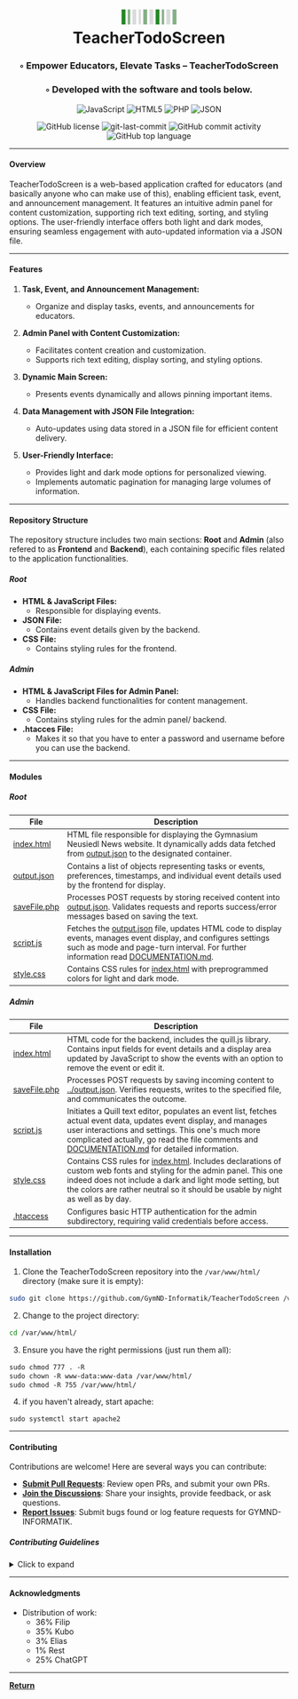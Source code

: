 <div align="center">
<h1 align="center">
<img src="logo.png" width="100" />
<br>TeacherTodoScreen</h1>
<h3>◦ Empower Educators, Elevate Tasks – TeacherTodoScreen</h3>
<h3>◦ Developed with the software and tools below.</h3>

<p align="center">
<img src="https://img.shields.io/badge/JavaScript-F7DF1E.svg?style=flat&logo=JavaScript&logoColor=black" alt="JavaScript" />
<img src="https://img.shields.io/badge/HTML5-E34F26.svg?style=flat&logo=HTML5&logoColor=white" alt="HTML5" />
<img src="https://img.shields.io/badge/PHP-777BB4.svg?style=flat&logo=PHP&logoColor=white" alt="PHP" />
<img src="https://img.shields.io/badge/JSON-000000.svg?style=flat&logo=JSON&logoColor=white" alt="JSON" />
</p>
<img src="https://img.shields.io/github/license/GymND-Informatik/TeacherTodoScreen?style=flat&color=5D6D7E" alt="GitHub license" />
<img src="https://img.shields.io/github/last-commit/GymND-Informatik/TeacherTodoScreen?style=flat&color=5D6D7E" alt="git-last-commit" />
<img src="https://img.shields.io/github/commit-activity/m/GymND-Informatik/TeacherTodoScreen?style=flat&color=5D6D7E" alt="GitHub commit activity" />
<img src="https://img.shields.io/github/languages/top/GymND-Informatik/TeacherTodoScreen?style=flat&color=5D6D7E" alt="GitHub top language" />
</div>

---
#### Overview

TeacherTodoScreen is a web-based application crafted for educators (and basically anyone who can make use of this), enabling efficient task, event, and announcement management. It features an intuitive admin panel for content customization, supporting rich text editing, sorting, and styling options. The user-friendly interface offers both light and dark modes, ensuring seamless engagement with auto-updated information via a JSON file.

---

#### Features

1. **Task, Event, and Announcement Management:**
   - Organize and display tasks, events, and announcements for educators.

2. **Admin Panel with Content Customization:**
   - Facilitates content creation and customization.
   - Supports rich text editing, display sorting, and styling options.

3. **Dynamic Main Screen:**
   - Presents events dynamically and allows pinning important items.

4. **Data Management with JSON File Integration:**
   - Auto-updates using data stored in a JSON file for efficient content delivery.

5. **User-Friendly Interface:**
   - Provides light and dark mode options for personalized viewing.
   - Implements automatic pagination for managing large volumes of information.

---

#### Repository Structure

The repository structure includes two main sections: **Root** and **Admin** (also refered to as **Frontend** and **Backend**), each containing specific files related to the application functionalities.

##### Root

- **HTML & JavaScript Files:**
  - Responsible for displaying events.
- **JSON File:**
  - Contains event details given by the backend.
- **CSS File:**
  - Contains styling rules for the frontend.

##### Admin

- **HTML & JavaScript Files for Admin Panel:**
  - Handles backend functionalities for content management.
- **CSS File:**
  - Contains styling rules for the admin panel/ backend.
- **.htacces File:**
  - Makes it so that you have to enter a password and username before you can use the backend.
    
---

#### Modules

##### Root

| File                                             | Description                                                                                                                                                                                                      |
| ------------------------------------------------- | ---------------------------------------------------------------------------------------------------------------------------------------------------------------------------------------------------------------- |
| [index.html](index.html)                       | HTML file responsible for displaying the Gymnasium Neusiedl News website. It dynamically adds data fetched from [output.json](output.json) to the designated container.                                          |
| [output.json](output.json)                      | Contains a list of objects representing tasks or events, preferences, timestamps, and individual event details used by the frontend for display.                                                              |
| [saveFile.php](saveFile.php)                       | Processes POST requests by storing received content into [output.json](output.json). Validates requests and reports success/error messages based on saving the text.                                                 |
| [script.js](script.js)                            | Fetches the [output.json](output.json) file, updates HTML code to display events, manages event display, and configures settings such as mode and page-turn interval. For further information read [DOCUMENTATION.md](DOCUMENTATION.md).                                                        |
| [style.css](style.css)                                | Contains CSS rules for [index.html](index.html) with preprogrammed colors for light and dark mode.                                                                                                                                                                             |

##### Admin

| File                                             | Description                                                                                                                                                                                                      |
| ------------------------------------------------- | ---------------------------------------------------------------------------------------------------------------------------------------------------------------------------------------------------------------- |
| [index.html](admin/index.html)                     | HTML code for the backend, includes the quill.js library. Contains input fields for event details and a display area updated by JavaScript to show the events with an option to remove the event or edit it.                           |
| [saveFile.php](admin/saveFile.php)                   | Processes POST requests by saving incoming content to [../output.json](output.json). Verifies requests, writes to the specified file, and communicates the outcome.                           |
| [script.js](admin/script.js)                        | Initiates a Quill text editor, populates an event list, fetches actual event data, updates event display, and manages user interactions and settings. This one's much more complicated actually, go read the file comments and [DOCUMENTATION.md](DOCUMENTATION.md) for detailed information.                                                        |
| [style.css](admin/style.css)                  | Contains CSS rules for [index.html](admin/index.html). Includes declarations of custom web fonts and styling for the admin panel. This one indeed does not include a dark and light mode setting, but the colors are rather neutral so it should be usable by night as well as by day.                 |
| [.htaccess](admin/.htaccess)        | Configures basic HTTP authentication for the admin subdirectory, requiring valid credentials before access.        |

---

#### Installation

1. Clone the TeacherTodoScreen repository into the `/var/www/html/` directory (make sure it is empty):
```sh
sudo git clone https://github.com/GymND-Informatik/TeacherTodoScreen /var/www/html
```

2. Change to the project directory:
```sh
cd /var/www/html/
```

3. Ensure you have the right permissions (just run them all):
```
sudo chmod 777 . -R
sudo chown -R www-data:www-data /var/www/html/
sudo chmod -R 755 /var/www/html/
```

4. if you haven't already, start apache:
```
sudo systemctl start apache2
```

---

#### Contributing


Contributions are welcome! Here are several ways you can contribute:

- **[Submit Pull Requests](https://github.com/GymND-Informatik/TeacherTodoScreen/blob/main/CONTRIBUTING.md)**: Review open PRs, and submit your own PRs.
- **[Join the Discussions](https://github.com/GymND-Informatik/TeacherTodoScreen/discussions)**: Share your insights, provide feedback, or ask questions.
- **[Report Issues](https://github.com/GymND-Informatik/TeacherTodoScreen/issues)**: Submit bugs found or log feature requests for GYMND-INFORMATIK.

##### *Contributing Guidelines*

<details closed>
<summary>Click to expand</summary>

1. **Fork the Repository**: Start by forking the project repository to your GitHub account.
2. **Clone Locally**: Clone the forked repository to your local machine using a Git client.
   ```sh
   git clone <your-forked-repo-url>
   ```
3. **Create a New Branch**: Always work on a new branch, giving it a descriptive name.
   ```sh
   git checkout -b new-feature-x
   ```
4. **Make Your Changes**: Develop and test your changes locally.
5. **Commit Your Changes**: Commit with a clear and concise message describing your updates.
   ```sh
   git commit -m 'Implemented new feature x.'
   ```
6. **Push to GitHub**: Push the changes to your forked repository.
   ```sh
   git push origin new-feature-x
   ```
7. **Submit a Pull Request**: Create a PR against the original project repository. Clearly describe the changes and their motivations.

Once your PR is reviewed and approved, it will be merged into the main branch.

</details>


---

#### Acknowledgments

- Distribution of work:
  - 36% Filip
  - 35% Kubo
  - 3% Elias
  - 1% Rest
  - 25% ChatGPT

---

[**Return**](#Top)

